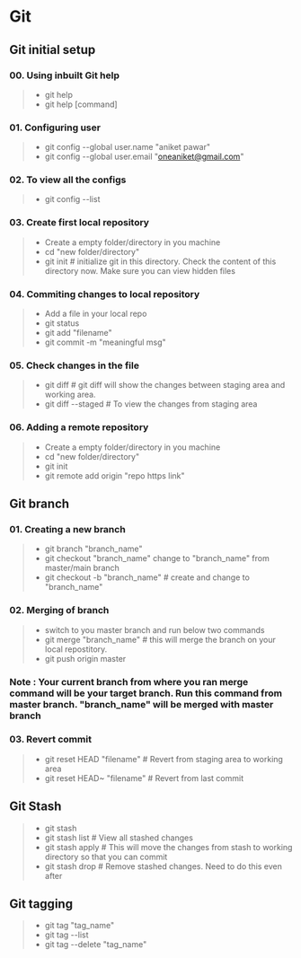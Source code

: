 # Git

## Git initial setup
### 00. Using inbuilt Git help
> * git help
> * git help [command]

### 01. Configuring user
> * git config --global user.name "aniket pawar"
> * git config --global user.email "oneaniket@gmail.com"

### 02. To view all the configs
> * git config --list

### 03. Create first local repository
> * Create a empty folder/directory in you machine 
> * cd  "new folder/directory"
> * git init # initialize git in this directory. Check the content of this directory now. Make sure you can view hidden files

### 04. Commiting changes to local repository
> * Add a file in your local repo
> * git status
> * git add "filename"
> * git commit -m "meaningful msg"

### 05. Check changes in the file
> * git diff    # git diff will show the changes between staging area and working area. 
> * git diff --staged # To view the changes from staging area

### 06. Adding a remote repository
> * Create a empty folder/directory in you machine 
> * cd  "new folder/directory"
> * git init
> * git remote add origin "repo https link"

## Git branch
### 01. Creating a new branch
> * git branch "branch_name"
> * git checkout "branch_name" change to "branch_name" from master/main branch
> * git checkout -b "branch_name"   # create and change to "branch_name"

### 02. Merging of branch
> * switch to you master branch and run below two commands
> * git merge "branch_name" # this will merge the branch on your local repostitory. 
> * git push origin master

### Note : Your current branch from where you ran merge command will be your target branch. Run this command from master branch. "branch_name" will be merged with master branch

### 03. Revert commit 
> * git reset HEAD "filename" # Revert from staging area to working area
> * git reset HEAD~ "filename" # Revert from last commit

## Git Stash
> * git stash
> * git stash list  # View all stashed changes
> * git stash apply # This will move the changes from stash to working directory so that you can commit
> * git stash drop  # Remove stashed changes. Need to do this even after 

## Git tagging
> * git tag "tag_name"
> * git tag --list
> * git tag --delete "tag_name"

